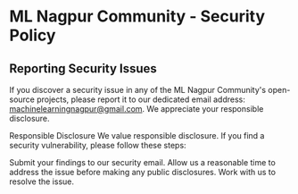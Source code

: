 # ML Nagpur Community - Security Policy
## Reporting Security Issues
If you discover a security issue in any of the ML Nagpur Community's open-source projects, please report it to our dedicated email address: machinelearningnagpur@gmail.com. We appreciate your responsible disclosure.

Responsible Disclosure
We value responsible disclosure. If you find a security vulnerability, please follow these steps:

Submit your findings to our security email.
Allow us a reasonable time to address the issue before making any public disclosures.
Work with us to resolve the issue.
